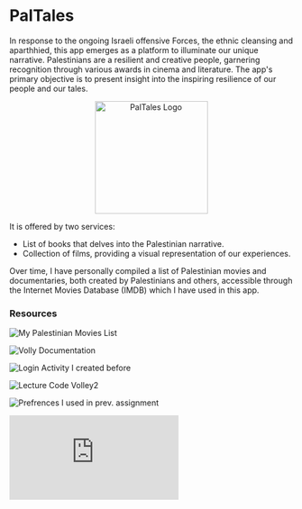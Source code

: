 # PalTales

In response to the ongoing Israeli offensive Forces, the ethnic cleansing and aparthhied, this app emerges as a platform to illuminate our unique narrative. Palestinians are a resilient and creative people, garnering recognition through various awards in cinema and literature. The app's primary objective is to present insight into the inspiring resilience of our people and our tales.

<div align="center">
  <img src="https://github.com/sondosaabed/PalTales/assets/65151701/3db20286-2448-43e8-83ba-e2076c44faa8" alt="PalTales Logo" width="200" height="200">
</div>

It is offered by two services:
- List of books that delves into the Palestinian narrative.
- Collection of films, providing a visual representation of our experiences.

Over time, I have personally compiled a list of Palestinian movies and documentaries, both created by Palestinians and others, accessible through the Internet Movies Database (IMDB) which I have used in this app.

### Resources 
![My Palestinian Movies List](https://www.imdb.com/list/ls563010565/?sort=alpha,asc&st_dt=&mode=detail&page=1)

![Volly Documentation](https://google.github.io/volley/)

![Login Activity I created before](https://github.com/sondosaabed/Mobile-Application-Login/)

![Lecture Code Volley2](https://github.com/szainbzu/volley2/)

![Prefrences I used in prev. assignment](https://github.com/sondosaabed/Taskaty/tree/main)

![Prev. Project I worked on Hash for password](https://github.com/sondosaabed/File-Carving-Tool/blob/main/model/CalculateCompareHash.java)
